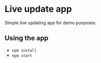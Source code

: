 # Live update app

Simple live updating app for demo purposes.

## Using the app

- `npm install`
- `npm start`
